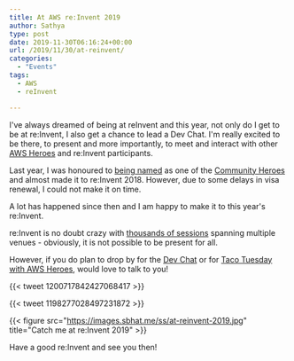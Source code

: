 ```yaml
---
title: At AWS re:Invent 2019
author: Sathya
type: post
date: 2019-11-30T06:16:24+00:00
url: /2019/11/30/at-reinvent/
categories:
  - "Events"
tags:
  - AWS
  - reInvent

---
```

I've always dreamed of being at reInvent and this year, not only do I get to be at re:Invent, I also get a chance to lead a Dev Chat.
I'm really excited to be there, to present and more importantly, to meet and interact with other [AWS Heroes](https://aws.amazon.com/developer/community/heroes/?community-heroes-all.sort-by=item.additionalFields.sortPosition&community-heroes-all.sort-order=asc) and re:Invent participants.

Last year, I was honoured to [being named](https://aws.amazon.com/blogs/aws/announcing-aws-machine-learning-heroes-plus-new-aws-community-heroes/) as one of the [Community Heroes](https://aws.amazon.com/developer/community/heroes/sathyajith-bhat/) and almost made it to re:Invent 2018. However, due to some delays in visa renewal, I could not make it on time.

A lot has happened since then and I am happy to make it to this year's re:Invent.

re:Invent is no doubt crazy with [thousands of sessions](https://reinvent.awsevents.com/learn/session_catalog/) spanning multiple venues - obviously, it is not possible to be present for all.

However, if you do plan to drop by for the [Dev Chat](https://www.portal.reinvent.awsevents.com/connect/sessionDetail.ww?SESSION_ID=99680&csrftkn=ODOV-XY0F-PLM9-T18O-SZUU-CE6U-SKV8-NP6X) or for [Taco Tuesday with AWS Heroes](https://www.portal.reinvent.awsevents.com/connect/sessionDetail.ww?SESSION_ID=101954&csrftkn=588O-AALQ-JVA6-9Y8B-AVFV-05JL-HMU1-AEWB), would love to talk to you!

{{< tweet 1200717842427068417 >}}

{{< tweet 1198277028497231872 >}}

{{< figure src="https://images.sbhat.me/ss/at-reinvent-2019.jpg" title="Catch me at re:Invent 2019" >}}


Have a good re:Invent and see you then!
